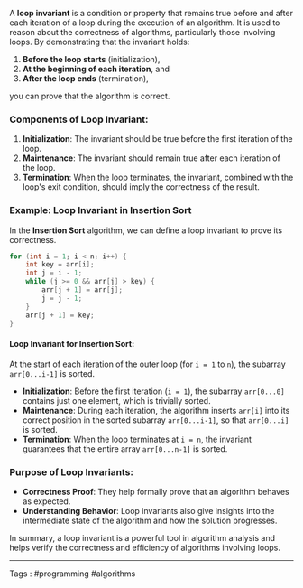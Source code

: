 A **loop invariant** is a condition or property that remains true before and after each iteration of a loop during the execution of an algorithm. It is used to reason about the correctness of algorithms, particularly those involving loops. By demonstrating that the invariant holds:

1. **Before the loop starts** (initialization),
2. **At the beginning of each iteration**, and
3. **After the loop ends** (termination),

you can prove that the algorithm is correct.

### Components of Loop Invariant:

1. **Initialization**: The invariant should be true before the first iteration of the loop.
2. **Maintenance**: The invariant should remain true after each iteration of the loop.
3. **Termination**: When the loop terminates, the invariant, combined with the loop's exit condition, should imply the correctness of the result.

### Example: Loop Invariant in Insertion Sort

In the **Insertion Sort** algorithm, we can define a loop invariant to prove its correctness.

```cpp
for (int i = 1; i < n; i++) {
    int key = arr[i];
    int j = i - 1;
    while (j >= 0 && arr[j] > key) {
        arr[j + 1] = arr[j];
        j = j - 1;
    }
    arr[j + 1] = key;
}
```

#### Loop Invariant for Insertion Sort:
At the start of each iteration of the outer loop (for `i = 1` to `n`), the subarray `arr[0...i-1]` is sorted.

- **Initialization**: Before the first iteration (`i = 1`), the subarray `arr[0...0]` contains just one element, which is trivially sorted.
- **Maintenance**: During each iteration, the algorithm inserts `arr[i]` into its correct position in the sorted subarray `arr[0...i-1]`, so that `arr[0...i]` is sorted.
- **Termination**: When the loop terminates at `i = n`, the invariant guarantees that the entire array `arr[0...n-1]` is sorted.

### Purpose of Loop Invariants:
- **Correctness Proof**: They help formally prove that an algorithm behaves as expected.
- **Understanding Behavior**: Loop invariants also give insights into the intermediate state of the algorithm and how the solution progresses.

In summary, a loop invariant is a powerful tool in algorithm analysis and helps verify the correctness and efficiency of algorithms involving loops.
 ___ 
 Tags : #programming #algorithms 
